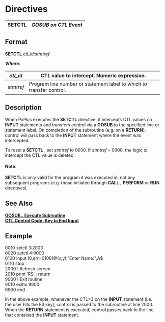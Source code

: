 # Directives

**SETCTL** |  **_GOSUB on CTL Event_**  
---|---  
  
##  Format

**SETCTL** _ctl_id:stmtref_  
  
**_Where:_**

_ctl_id_ |  CTL value to intercept. Numeric expression.  
---|---  
_stmtref_ |  Program line number or statement label to which to transfer control.  
  
##  Description

When PxPlus executes the **SETCTL** directive, it intercepts CTL values on **INPUT** statements and transfers control via a **GOSUB** to the specified line or statement label. On completion of the subroutine (e.g. on a **RETURN**), control will pass back to the **INPUT** statement where the event was intercepted.

To reset a **SETCTL** , set _stmtref_ to 0000. If _stmtref_ = 0000, the logic to intercept the CTL value is deleted.

#### **Note:**  
**SETCTL** is only valid for the program it was executed in, not any subsequent programs (e.g. those initiated through **CALL** , **PERFORM** or **RUN** directives).

##  See Also

**[GOSUB.. Execute Subroutine](gosub.md)**  
**[CTL Control Code: Key to End Input](../variables/ctl.md)**

##  Example

0010 setctl 3:2000  
0020 setctl 4:9000  
0100 input (0,err=0100)@(x,y),"Enter Name:",A$  
0110 stop  
2000 ! Refresh screen  
2010 print 'RS',; return  
9000 ! Exit routine  
9010 exitto 9900  
9900 end

In the above example, whenever the CTL=3 on the **INPUT** statement (i.e. the user hits the F3 key), control is passed to the subroutine at line 2000. When the **RETURN** statement is executed, control passes back to the line that contained the **INPUT** statement.
